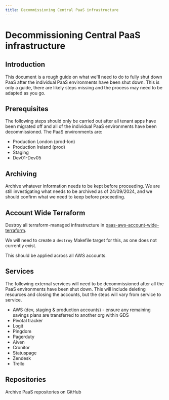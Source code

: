```yaml
---
title: Decommissioning Central PaaS infrastructure
---
```


# Decommissioning Central PaaS infrastructure

## Introduction

This document is a rough guide on what we'll need to do to fully shut down PaaS after the individual PaaS environments have been shut down. This is only a guide, there are likely steps missing and the process may need to be adapted as you go.

## Prerequisites

The following steps should only be carried out after all tenant apps have been migrated off and all of the individual PaaS environments have been decommissioned. The PaaS environments are:

* Production London (prod-lon)
* Production Ireland (prod)
* Staging
* Dev01-Dev05

## Archiving

Archive whatever information needs to be kept before proceeding. We are still investigating what needs to be archived as of 24/09/2024, and we should confirm what we need to keep before proceeding.

## Account Wide Terraform

Destroy all terraform-managed infrastructure in [paas-aws-account-wide-terraform](https://github.com/alphagov/paas-aws-account-wide-terraform).

We will need to create a `destroy` Makefile target for this, as one does not currently exist.

This should be applied across all AWS accounts.

## Services

The following external services will need to be decommissioned after all the PaaS environments have been shut down. This will include deleting resources and closing the accounts, but the steps will vary from service to service.

* AWS (dev, staging & production accounts) - ensure any remaining savings plans are transferred to another org within GDS
* Pivotal tracker
* Logit
* Pingdom
* Pagerduty
* Aiven
* Cronitor
* Statuspage
* Zendesk
* Trello

## Repositories

Archive PaaS repositories on GitHub
